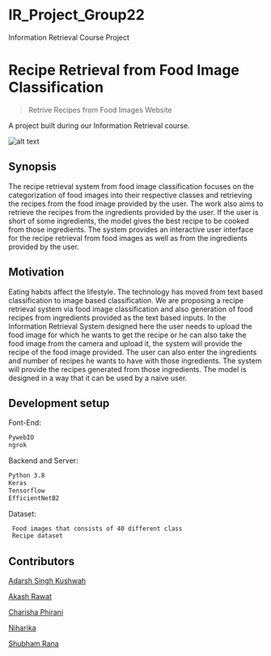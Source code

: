# IR_Project_Group22
Information Retrieval Course Project
# Recipe Retrieval from Food Image Classification
> Retrive Recipes from Food Images Website

A project built during our Information Retrieval course.

![alt text](Images/05.PNG "Algorithm-Visualizer Home ")
 
## Synopsis
The recipe retrieval system from food image classification focuses on the categorization of food images into their respective classes and retrieving the recipes from the food image provided by the user. The work also aims to retrieve the recipes from the ingredients provided by the user. If the user is short of some ingredients, the model gives the best recipe to be cooked from those ingredients.  The system provides an interactive user interface for the recipe retrieval from food images as well as from the ingredients provided by the user.


## Motivation

Eating habits affect the lifestyle. The technology has moved from text based classification to image based classification. We are proposing a recipe retrieval system via food image classification and also generation of food recipes from ingredients provided as the text based inputs. In the Information Retrieval System designed here the user needs to upload the food image for which he wants to get the recipe or he can also take the food image from the camera and upload it, the system will provide the recipe of the food image provided. The user can also enter the ingredients and number of recipes he wants to have with those ingredients. The system will provide the recipes generated from those ingredients. The model is designed in a way that it can be used by a naive user.

## Development setup
Font-End: 
```sh
PywebIO
ngrok
```

Backend and Server: 
```sh
Python 3.8
Keras
Tensorflow
EfficientNetB2 
```
Dataset:
```sh
 Food images that consists of 40 different class
 Recipe dataset

```


## Contributors

[Adarsh Singh Kushwah](https://github.com/adarshkushwah21111)

[Akash Rawat](https://github.com/akashrwt7)

[Charisha Phirani](https://github.com/Cp21117)

[Niharika](https://github.com/niharikaIIITD)

[Shubham Rana](https://github.com/rana11shubham)






